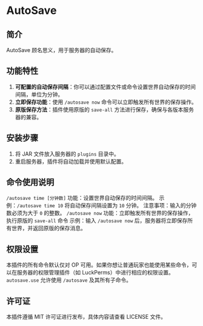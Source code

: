 # AutoSave

## 简介
AutoSave 顾名思义，用于服务器的自动保存。

## 功能特性
1. **可配置的自动保存间隔**：你可以通过配置文件或命令设置世界自动保存的时间间隔，单位为分钟。
2. **立即保存功能**：使用 `/autosave now` 命令可以立即触发所有世界的保存操作。
3. **原版保存方法**：插件使用原版的 `save-all` 方法进行保存，确保与各版本服务器的兼容。

## 安装步骤
1. 将 JAR 文件放入服务器的 `plugins` 目录中。
2. 重启服务器，插件将自动加载并使用默认配置。

## 命令使用说明
`/autosave time [分钟数]`
功能：设置世界自动保存的时间间隔。
示例：`/autosave time 10` 将自动保存间隔设置为 `10` 分钟。
注意事项：输入的分钟数必须为大于 `0` 的整数。
`/autosave now`
功能：立即触发所有世界的保存操作，执行原版的 `save-all` 命令
示例：输入 `/autosave now` 后，服务器将立即保存所有世界，并返回原版的保存消息。

## 权限设置
本插件的所有命令默认仅对 OP 可用。如果你想让普通玩家也能使用某些命令，可以在服务器的权限管理插件（如 LuckPerms）中进行相应的权限设置。
`autosave.use` 允许使用 `/autosave` 及其所有子命令。

## 许可证
本插件遵循 MIT 许可证进行发布，具体内容请查看 LICENSE 文件。
